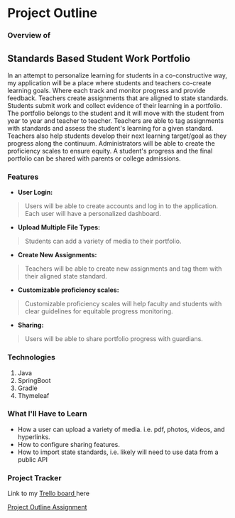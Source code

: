 # Project Outline

### Overview of
Standards Based Student Work Portfolio
----
In an attempt to personalize learning for students in a co-constructive way, my application will be a place where 
students and teachers co-create learning goals.  Where each track and monitor progress and provide feedback.  Teachers 
create assignments that are aligned to state standards.  Students submit work and collect evidence of their learning in 
a portfolio.  The portfolio belongs to the student and it will move with the student from year to year and teacher to teacher. 
Teachers are able to tag assignments with standards and assess the student's learning for a given standard.  
Teachers also help students develop their next learning target/goal as they progress along the continuum.  Administrators 
will be able to create the proficiency scales to ensure equity.  A student's progress and the final portfolio can be 
shared with parents or college admissions.   
### Features
- **User Login:** 
>Users will be able to create accounts and log in to the application. Each user will have a personalized dashboard.
- **Upload Multiple File Types:** 
>Students can add a variety of media to their portfolio.  
- **Create New Assignments:** 
>Teachers will be able to create new assignments and tag them with their aligned state standard. 
- **Customizable proficiency scales:** 
>Customizable proficiency scales will help faculty and students with clear guidelines for equitable progress monitoring. 
- **Sharing:** 
>Users will be able to share portfolio progress with guardians. 


### Technologies
1. Java 
2. SpringBoot
3. Gradle
4. Thymeleaf

### What I'll Have to Learn
* How a user can upload a variety of media.  i.e. pdf, photos, videos, and hyperlinks.
* How to configure sharing features.  
* How to import state standards, i.e. likely will need to use data from a public API 

### Project Tracker
Link to my [Trello board ](https://trello.com/b/aXf3ie24/liftoff-project-boardabbyhowe) here


[Project Outline Assignment](https://education.launchcode.org/liftoff/modules/assignments/project-outline)
